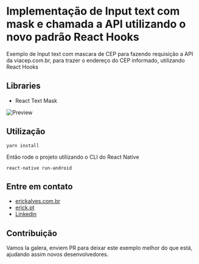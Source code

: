 # Implementação de Input text com mask e chamada a API utilizando o novo padrão React Hooks

Exemplo de Input text com mascara de CEP para fazendo requisição a API da viacep.com.br, para trazer o endereço do CEP informado, utilizando React Hooks

## Libraries

- React Text Mask

![Preview](https://i.ibb.co/44tvH3t/react-cep-input-text-example.gif)

## Utilização

```
yarn install
```

Então rode o projeto utilizando o CLI do React Native

```
react-native run-android
```

## Entre em contato

- [erickalves.com.br](http://www.erickalves.com.br)
- [erick.pt](http://www.erick.pt)
- [Linkedin](https://www.linkedin.com/in/erick-alves-do-couto-8b1114a/)

## Contribuição

Vamos la galera, enviem PR para deixar este exemplo melhor do que está, ajudando assim novos desenvolvedores.

